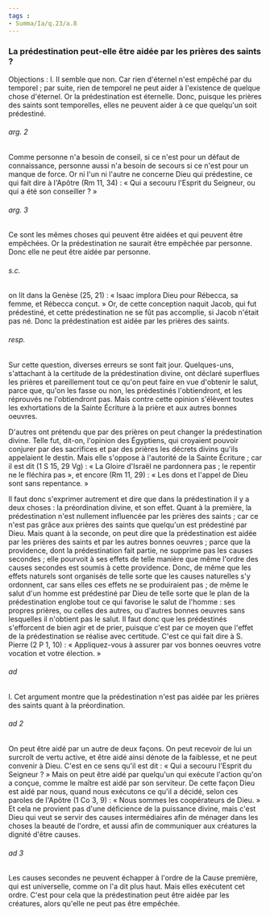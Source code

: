 ```yaml
---
tags : 
- Summa/Ia/q.23/a.8
---
```


### La prédestination peut-elle être aidée par les prières des saints ?

Objections : l. Il semble que non. Car rien d'éternel n'est empêché par du temporel ; par suite, rien de temporel ne peut aider à l'existence de quelque chose d'éternel. Or la prédestination est éternelle. Donc, puisque les prières des saints sont temporelles, elles ne peuvent aider à ce que quelqu'un soit prédestiné. 

###### arg. 2
Comme personne n'a besoin de conseil, si ce n'est pour un défaut de connaissance, personne aussi n'a besoin de secours si ce n'est pour un manque de force. Or ni l'un ni l'autre ne concerne Dieu qui prédestine, ce qui fait dire à l'Apôtre (Rm 11, 34) : « Qui a secouru l'Esprit du Seigneur, ou qui a été son conseiller ? » 

###### arg. 3
Ce sont les mêmes choses qui peuvent être aidées et qui peuvent être empêchées. Or la prédestination ne saurait être empêchée par personne. Donc elle ne peut être aidée par personne. 

###### s.c.
on lit dans la Genèse (25, 21) : « Isaac implora Dieu pour Rébecca, sa femme, et Rébecca conçut. » Or, de cette conception naquit Jacob, qui fut prédestiné, et cette prédestination ne se fût pas accomplie, si Jacob n'était pas né. Donc la prédestination est aidée par les prières des saints. 

###### resp.
Sur cette question, diverses erreurs se sont fait jour. Quelques-uns, s'attachant à la certitude de la prédestination divine, ont déclaré superflues les prières et pareillement tout ce qu'on peut faire en vue d'obtenir le salut, parce que, qu'on les fasse ou non, les prédestinés l'obtiendront, et les réprouvés ne l'obtiendront pas. Mais contre cette opinion s'élèvent toutes les exhortations de la Sainte Écriture à la prière et aux autres bonnes oeuvres. 

D'autres ont prétendu que par des prières on peut changer la prédestination divine. Telle fut, dit-on, l'opinion des Égyptiens, qui croyaient pouvoir conjurer par des sacrifices et par des prières les décrets divins qu'ils appelaient le destin. Mais elle s'oppose à l'autorité de la Sainte Écriture ; car il est dit (1 S 15, 29 Vg) : « La Gloire d'Israël ne pardonnera pas ; le repentir ne le fléchira pas », et encore (Rm 11, 29) : « Les dons et l'appel de Dieu sont sans repentance. » 

Il faut donc s'exprimer autrement et dire que dans la prédestination il y a deux choses : la préordination divine, et son effet. Quant à la première, la prédestination n'est nullement influencée par les prières des saints ; car ce n'est pas grâce aux prières des saints que quelqu'un est prédestiné par Dieu. Mais quant à la seconde, on peut dire que la prédestination est aidée par les prières des saints et par les autres bonnes oeuvres ; parce que la providence, dont la prédestination fait partie, ne supprime pas les causes secondes ; elle pourvoit à ses effets de telle manière que même l'ordre des causes secondes est soumis à cette providence. Donc, de même que les effets naturels sont organisés de telle sorte que les causes naturelles s'y ordonnent, car sans elles ces effets ne se produiraient pas ; de même le salut d'un homme est prédestiné par Dieu de telle sorte que le plan de la prédestination englobe tout ce qui favorise le salut de l'homme : ses propres prières, ou celles des autres, ou d'autres bonnes oeuvres sans lesquelles il n'obtient pas le salut. Il faut donc que les prédestinés s'efforcent de bien agir et de prier, puisque c'est par ce moyen que l'effet de la prédestination se réalise avec certitude. C'est ce qui fait dire à S. Pierre (2 P 1, 10) : « Appliquez-vous à assurer par vos bonnes oeuvres votre vocation et votre élection. » 

###### ad 
l. Cet argument montre que la prédestination n'est pas aidée par les prières des saints quant à la préordination. 

###### ad 2
On peut être aidé par un autre de deux façons. On peut recevoir de lui un surcroît de vertu active, et être aidé ainsi dénote de la faiblesse, et ne peut convenir à Dieu. C'est en ce sens qu'il est dit : « Qui a secouru l'Esprit du Seigneur ? » Mais on peut être aidé par quelqu'un qui exécute l'action qu'on a conçue, comme le maître est aidé par son serviteur. De cette façon Dieu est aidé par nous, quand nous exécutons ce qu'il a décidé, selon ces paroles de l'Apôtre (1 Co 3, 9) : « Nous sommes les coopérateurs de Dieu. » Et cela ne provient pas d'une déficience de la puissance divine, mais c'est Dieu qui veut se servir des causes intermédiaires afin de ménager dans les choses la beauté de l'ordre, et aussi afin de communiquer aux créatures la dignité d'être causes. 

###### ad 3
Les causes secondes ne peuvent échapper à l'ordre de la Cause première, qui est universelle, comme on l'a dit plus haut. Mais elles exécutent cet ordre. C'est pour cela que la prédestination peut être aidée par les créatures, alors qu'elle ne peut pas être empêchée. 





